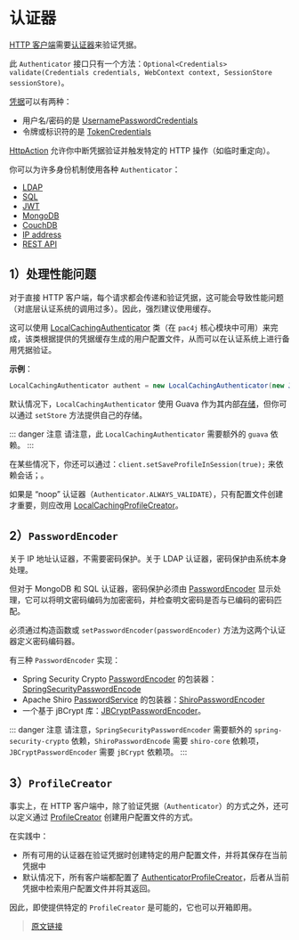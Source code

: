 # 认证器

[HTTP 客户端](/clients/http.html)需要[认证器](https://github.com/pac4j/pac4j/blob/master/pac4j-core/src/main/java/org/pac4j/core/credentials/authenticator/Authenticator.java)来验证凭据。

此 `Authenticator` 接口只有一个方法：`Optional<Credentials> validate(Credentials credentials, WebContext context, SessionStore sessionStore)`。

[凭据](https://github.com/pac4j/pac4j/blob/master/pac4j-core/src/main/java/org/pac4j/core/credentials/Credentials.java)可以有两种：

- 用户名/密码的是 [UsernamePasswordCredentials](https://github.com/pac4j/pac4j/blob/master/pac4j-core/src/main/java/org/pac4j/core/credentials/UsernamePasswordCredentials.java)
- 令牌或标识符的是 [TokenCredentials](https://github.com/pac4j/pac4j/blob/master/pac4j-core/src/main/java/org/pac4j/core/credentials/TokenCredentials.java)

[HttpAction](https://github.com/pac4j/pac4j/blob/master/pac4j-core/src/main/java/org/pac4j/core/exception/http/HttpAction.java) 允许你中断凭据验证并触发特定的 HTTP 操作（如临时重定向）。

你可以为许多身份机制使用各种 `Authenticator`：

- [LDAP](/authenticators/ldap.html)
- [SQL](/authenticators/sql.html)
- [JWT](/authenticators/jwt.html)
- [MongoDB](/authenticators/mongodb.html)
- [CouchDB](/authenticators/couchdb.html)
- [IP address](/authenticators/ip.html)
- [REST API](/authenticators/rest.html)

## 1）处理性能问题

对于直接 HTTP 客户端，每个请求都会传递和验证凭据，这可能会导致性能问题（对底层认证系统的调用过多）。因此，强烈建议使用缓存。

这可以使用 [LocalCachingAuthenticator](https://github.com/pac4j/pac4j/blob/master/pac4j-core/src/main/java/org/pac4j/core/credentials/authenticator/LocalCachingAuthenticator.java) 类（在 `pac4j` 核心模块中可用）来完成，该类根据提供的凭据缓存生成的用户配置文件，从而可以在认证系统上进行备用凭据验证。

**示例**：

```java
LocalCachingAuthenticator authent = new LocalCachingAuthenticator(new JwtAuthenticator(secret), 10000, 15, TimeUnit.MINUTES);
```

默认情况下，`LocalCachingAuthenticator` 使用 Guava 作为其内部[存储](/store.html)，但你可以通过 `setStore` 方法提供自己的存储。

::: danger 注意
请注意，此 `LocalCachingAuthenticator` 需要额外的 `guava` 依赖。
:::

在某些情况下，你还可以通过：`client.setSaveProfileInSession(true);` 来依赖会话；。

如果是 “noop” 认证器（`Authenticator.ALWAYS_VALIDATE`），只有配置文件创建才重要，则应改用 [LocalCachingProfileCreator](https://github.com/pac4j/pac4j/blob/master/pac4j-core/src/main/java/org/pac4j/core/profile/creator/LocalCachingProfileCreator)。

## 2）`PasswordEncoder`

关于 IP 地址认证器，不需要密码保护。关于 LDAP 认证器，密码保护由系统本身处理。

但对于 MongoDB 和 SQL 认证器，密码保护必须由 [PasswordEncoder](https://github.com/pac4j/pac4j/blob/master/pac4j-core/src/main/java/org/pac4j/core/credentials/password/PasswordEncoder.java) 显示处理，它可以将明文密码编码为加密密码，并检查明文密码是否与已编码的密码匹配。

必须通过构造函数或 `setPasswordEncoder(passwordEncoder)` 方法为这两个认证器定义密码编码器。

有三种 `PasswordEncoder` 实现：

- Spring Security Crypto [PasswordEncoder](https://github.com/spring-projects/spring-security/blob/master/crypto/src/main/java/org/springframework/security/crypto/password/PasswordEncoder.java) 的包装器：[SpringSecurityPasswordEncode](https://github.com/pac4j/pac4j/blob/master/pac4j-core/src/main/java/org/pac4j/core/credentials/password/SpringSecurityPasswordEncoder.java)
- Apache Shiro [PasswordService](https://shiro.apache.org/static/1.4.0/apidocs/org/apache/shiro/authc/credential/PasswordService.html) 的包装器：[ShiroPasswordEncoder](https://github.com/pac4j/pac4j/blob/master/pac4j-core/src/main/java/org/pac4j/core/credentials/password/ShiroPasswordEncoder.java)
- 一个基于 jBCrypt 库：[JBCryptPasswordEncoder](https://github.com/pac4j/pac4j/blob/master/pac4j-core/src/main/java/org/pac4j/core/credentials/password/JBCryptPasswordEncoder.java)。

::: danger 注意
请注意，`SpringSecurityPasswordEncoder` 需要额外的 `spring-security-crypto` 依赖，`ShiroPasswordEncode` 需要 `shiro-core` 依赖项，`JBCryptPasswordEncoder` 需要 `jBCrypt` 依赖项。
:::

## 3）`ProfileCreator`

事实上，在 HTTP 客户端中，除了验证凭据（`Authenticator`）的方式之外，还可以定义通过 [ProfileCreator](https://github.com/pac4j/pac4j/blob/master/pac4j-core/src/main/java/org/pac4j/core/profile/creator/ProfileCreator.java) 创建用户配置文件的方式。

在实践中：

- 所有可用的认证器在验证凭据时创建特定的用户配置文件，并将其保存在当前凭据中
- 默认情况下，所有客户端都配置了 [AuthenticatorProfileCreator](https://github.com/pac4j/pac4j/blob/master/pac4j-core/src/main/java/org/pac4j/core/profile/creator/AuthenticatorProfileCreator.java)，后者从当前凭据中检索用户配置文件并将其返回。

因此，即使提供特定的 `ProfileCreator` 是可能的，它也可以开箱即用。

> [原文链接](https://www.pac4j.org/docs/authenticators.html)
